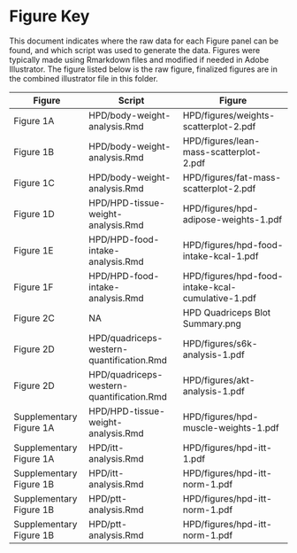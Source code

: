 Figure Key
============

This document indicates where the raw data for each Figure panel can be found, and which script was used to generate the data.  Figures were typically made using Rmarkdown files and modified if needed in Adobe Illustrator.  The figure listed below is the raw figure, finalized figures are in the combined illustrator file in this folder.

| Figure | Script | Figure |
|--------|--------|--------|
| Figure 1A | HPD/body-weight-analysis.Rmd  |  HPD/figures/weights-scatterplot-2.pdf  |
| Figure 1B | HPD/body-weight-analysis.Rmd  |  HPD/figures/lean-mass-scatterplot-2.pdf  |
| Figure 1C | HPD/body-weight-analysis.Rmd  |  HPD/figures/fat-mass-scatterplot-2.pdf  |
| Figure 1D | HPD/HPD-tissue-weight-analysis.Rmd |HPD/figures/hpd-adipose-weights-1.pdf |
| Figure 1E | HPD/HPD-food-intake-analysis.Rmd |HPD/figures/hpd-food-intake-kcal-1.pdf |
| Figure 1F | HPD/HPD-food-intake-analysis.Rmd |HPD/figures/hpd-food-intake-kcal-cumulative-1.pdf |
| Figure 2C | NA | HPD Quadriceps Blot Summary.png |
| Figure 2D | HPD/quadriceps-western-quantification.Rmd | HPD/figures/s6k-analysis-1.pdf |
| Figure 2D | HPD/quadriceps-western-quantification.Rmd | HPD/figures/akt-analysis-1.pdf |
| Supplementary Figure 1A | HPD/HPD-tissue-weight-analysis.Rmd |HPD/figures/hpd-muscle-weights-1.pdf |
| Supplementary Figure 1A | HPD/itt-analysis.Rmd |HPD/figures/hpd-itt-1.pdf |
| Supplementary Figure 1B | HPD/itt-analysis.Rmd |HPD/figures/hpd-itt-norm-1.pdf |
| Supplementary Figure 1B | HPD/ptt-analysis.Rmd |HPD/figures/hpd-itt-norm-1.pdf |
| Supplementary Figure 1B | HPD/ptt-analysis.Rmd |HPD/figures/hpd-itt-norm-1.pdf |
